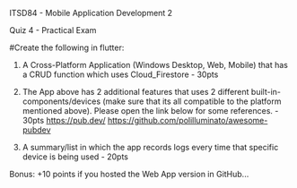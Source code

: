 ITSD84 - Mobile Application Development 2

Quiz 4 - Practical Exam

#Create the following in flutter:

1. A Cross-Platform Application (Windows Desktop, Web, Mobile) that has a CRUD function which uses Cloud_Firestore - 30pts

2. The App above has 2 additional features that uses 2 different built-in-components/devices (make sure that its all compatible to the platform mentioned above). Please open the link below for some references.  - 30pts
      https://pub.dev/
      https://github.com/polilluminato/awesome-pubdev

3. A summary/list in which the app records logs every time that specific device is being used - 20pts

Bonus: +10 points if you hosted the Web App version in GitHub...
